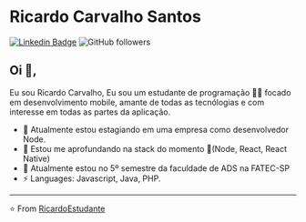 # Ricardo Carvalho Santos
[![Linkedin Badge](https://img.shields.io/badge/-Ricardo-blue?style=flat-square&logo=Linkedin&logoColor=white&link=https://www.linkedin.com/in/ricardo-carvalho-ba865a123/)](https://www.linkedin.com/in/ricardo-carvalho-ba865a123/) 
<img alt="GitHub followers" src="https://img.shields.io/github/followers/RicardoEstudante?label=Follow&style=social">

## Oi 👋, 
Eu sou Ricardo Carvalho, Eu sou um estudante de programação 👨‍💻 focado em desenvolvimento mobile, amante de todas as tecnólogias e com interesse em todas as partes da aplicação. 

- 🔭 Atualmente estou estagiando em uma empresa como desenvolvedor Node.
- :book: Estou me aprofundando na stack do momento :rocket:(Node, React, React Native)
- 💬 Atualmente estou no 5º semestre da faculdade de ADS na FATEC-SP
- ⚡ Languages: Javascript, Java, PHP.

---
⭐️ From [RicardoEstudante](https://github.com/RicardoEstudante)
